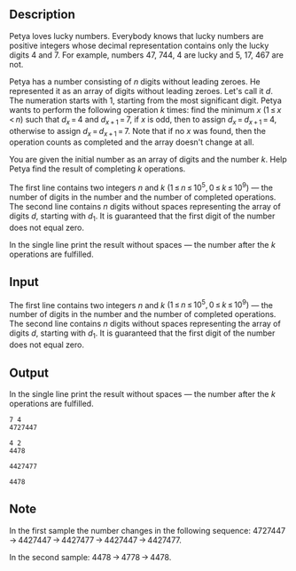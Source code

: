 ## Description

<div><p><span class="tex-font-style-underline">Petya loves lucky numbers. Everybody knows that lucky numbers are positive integers whose decimal representation contains only the lucky digits <span class="tex-font-style-bf">4</span> and <span class="tex-font-style-bf">7</span>. For example, numbers <span class="tex-font-style-bf">47</span>, <span class="tex-font-style-bf">744</span>, <span class="tex-font-style-bf">4</span> are lucky and <span class="tex-font-style-bf">5</span>, <span class="tex-font-style-bf">17</span>, <span class="tex-font-style-bf">467</span> are not.</span></p><p>Petya has a number consisting of <span class="tex-span"><i>n</i></span> digits without leading zeroes. He represented it as an array of digits without leading zeroes. Let's call it <span class="tex-span"><i>d</i></span>. The numeration starts with <span class="tex-span">1</span>, starting from the most significant digit. Petya wants to perform the following <span class="tex-font-style-underline">operation</span> <span class="tex-span"><i>k</i></span> times: find the minimum <span class="tex-span"><i>x</i></span> <span class="tex-span">(1 ≤ <i>x</i> &lt; <i>n</i>)</span> such that <span class="tex-span"><i>d</i><sub class="lower-index"><i>x</i></sub> = 4</span> and <span class="tex-span"><i>d</i><sub class="lower-index"><i>x</i> + 1</sub> = 7</span>, if <span class="tex-span"><i>x</i></span> is odd, then to assign <span class="tex-span"><i>d</i><sub class="lower-index"><i>x</i></sub> = <i>d</i><sub class="lower-index"><i>x</i> + 1</sub> = 4</span>, otherwise to assign <span class="tex-span"><i>d</i><sub class="lower-index"><i>x</i></sub> = <i>d</i><sub class="lower-index"><i>x</i> + 1</sub> = 7</span>. Note that if no <span class="tex-span"><i>x</i></span> was found, then the operation counts as completed and the array doesn't change at all.</p><p>You are given the initial number as an array of digits and the number <span class="tex-span"><i>k</i></span>. Help Petya find the result of completing <span class="tex-span"><i>k</i></span> operations.</p></div><div class="input-specification"><p>The first line contains two integers <span class="tex-span"><i>n</i></span> and <span class="tex-span"><i>k</i></span> <span class="tex-span">(1 ≤ <i>n</i> ≤ 10<sup class="upper-index">5</sup>, 0 ≤ <i>k</i> ≤ 10<sup class="upper-index">9</sup>)</span> — the number of digits in the number and the number of completed operations. The second line contains <span class="tex-span"><i>n</i></span> digits without spaces representing the array of digits <span class="tex-span"><i>d</i></span>, starting with <span class="tex-span"><i>d</i><sub class="lower-index">1</sub></span>. It is guaranteed that the first digit of the number does not equal zero.</p></div><div class="output-specification"><p>In the single line print the result without spaces — the number after the <span class="tex-span"><i>k</i></span> operations are fulfilled.</p></div>

## Input

<p>The first line contains two integers <span class="tex-span"><i>n</i></span> and <span class="tex-span"><i>k</i></span> <span class="tex-span">(1 ≤ <i>n</i> ≤ 10<sup class="upper-index">5</sup>, 0 ≤ <i>k</i> ≤ 10<sup class="upper-index">9</sup>)</span> — the number of digits in the number and the number of completed operations. The second line contains <span class="tex-span"><i>n</i></span> digits without spaces representing the array of digits <span class="tex-span"><i>d</i></span>, starting with <span class="tex-span"><i>d</i><sub class="lower-index">1</sub></span>. It is guaranteed that the first digit of the number does not equal zero.</p>

## Output

<p>In the single line print the result without spaces — the number after the <span class="tex-span"><i>k</i></span> operations are fulfilled.</p>





```input1
7 4
4727447

```




```input2
4 2
4478

```




```output1
4427477

```




```output2
4478

```



## Note

<p>In the first sample the number changes in the following sequence: <span class="tex-span">4727447 → 4427447 → 4427477 → 4427447 → 4427477</span>.</p><p>In the second sample: <span class="tex-span">4478 → 4778 → 4478</span>.</p>
